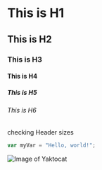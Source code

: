 # This is H1
## This is H2
### This is H3
#### This is H4
##### This is H5
###### This is H6

checking Header sizes

``` javascript
var myVar = "Hello, world!";
```

![Image of Yaktocat](https://octodex.github.com/images/yaktocat.png)

